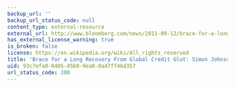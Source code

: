 ```yaml
---
backup_url: ''
backup_url_status_code: null
content_type: external-resource
external_url: http://www.bloomberg.com/news/2011-09-12/brace-for-a-long-recovery-from-credit-glut-commentary-by-simon-johnson.html
has_external_license_warning: true
is_broken: false
license: https://en.wikipedia.org/wiki/All_rights_reserved
title: 'Brace for a Long Recovery From Global Credit Glut: Simon Johnson'
uid: 93c7efa0-0405-4560-9ea0-0a47ff46d357
url_status_code: 200
---
```

